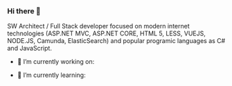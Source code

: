 ### Hi there 👋

SW Architect / Full Stack developer focused on modern internet technologies (ASP.NET MVC, ASP.NET CORE, HTML 5, LESS, VUEJS, NODE.JS, Camunda, ElasticSearch) and popular programic languages as C# and JavaScript.

- 🔭 I’m currently working on:


- 🌱 I’m currently learning:

<!--
**mhascak/mhascak** is a ✨ _special_ ✨ repository because its `README.md` (this file) appears on your GitHub profile.

Here are some ideas to get you started:

- 🔭 I’m currently working on ...
- 🌱 I’m currently learning ...
- 👯 I’m looking to collaborate on ...
- 🤔 I’m looking for help with ...
- 💬 Ask me about ...
- 📫 How to reach me: ...
- 😄 Pronouns: ...
- ⚡ Fun fact: ...
-->
